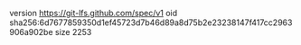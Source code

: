version https://git-lfs.github.com/spec/v1
oid sha256:6d7677859350d1ef45723d7b46d89a8d75b2e23238147f417cc2963906a902be
size 2253
